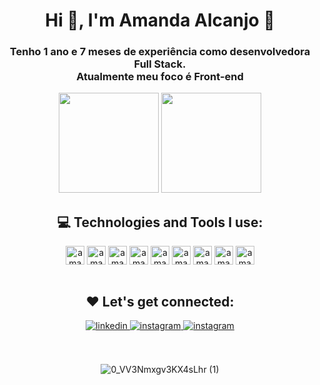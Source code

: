<h1 align="center">Hi 👋, I'm Amanda Alcanjo 👩 </h1>
<h3 align="center">Tenho 1 ano e 7 meses de experiência como desenvolvedora Full Stack.<br>
Atualmente meu foco é Front-end</h3>

<div align="center">

 <img height="160em" src="https://github-readme-stats.vercel.app/api?username=amandalcanjo&show_icons=true&theme=tokyonight"/>
  <img height="160em" src="https://github-readme-stats.vercel.app/api/top-langs/?username=amandalcanjo&layout=compact&theme=tokyonight"/>
</div>

<h2 align="center">💻 Technologies and Tools I use:</h2>

<div align="center">

<img align="center" alt="amanda-html" height="30" widht="40" src="https://cdn.jsdelivr.net/gh/devicons/devicon/icons/html5/html5-original-wordmark.svg"/>
<img align="center" alt="amanda-html" height="30" widht="40" src="https://cdn.jsdelivr.net/gh/devicons/devicon/icons/css3/css3-original-wordmark.svg"/>
<img align="center" alt="amanda-html" height="30" widht="40" src="https://cdn.jsdelivr.net/gh/devicons/devicon/icons/javascript/javascript-original.svg"/>
<img align="center" alt="amanda-html" height="30" widht="40" src="https://cdn.jsdelivr.net/gh/devicons/devicon/icons/typescript/typescript-original.svg"/>
<img align="center" alt="amanda-html" height="30" widht="40" src="https://cdn.jsdelivr.net/gh/devicons/devicon/icons/vuejs/vuejs-original-wordmark.svg"/>
<img align="center" alt="amanda-html" height="30" widht="40" src="https://cdn.jsdelivr.net/gh/devicons/devicon/icons/angularjs/angularjs-original.svg"/>
<img align="center" alt="amanda-html" height="30" widht="40" src="https://cdn.jsdelivr.net/gh/devicons/devicon/icons/react/react-original-wordmark.svg"/>
<img align="center" alt="amanda-html" height="30" widht="40" src="https://cdn.jsdelivr.net/gh/devicons/devicon/icons/nodejs/nodejs-original.svg"/>
<img align="center" alt="amanda-html" height="30" widht="40" src="https://cdn.jsdelivr.net/gh/devicons/devicon/icons/mongodb/mongodb-original-wordmark.svg"/>

<br>
 
 
 <br>
<h2 align="center">❤️ Let's get connected:</h2>
<div align="center">

<a href="https://linkedin.com/in/amanda-alcanjo" target="_blank">
<img src=https://img.shields.io/badge/linkedin-%231E77B5.svg?&style=for-the-badge&logo=linkedin&logoColor=white alt=linkedin style="margin-bottom: 5px;" />
</a>
<a href="https://instagram.com/amandalcanjo" target="_blank">
<img src=https://img.shields.io/badge/Instagram-E4405F?style=for-the-badge&logo=instagram&logoColor=white alt=instagram style="margin-bottom: 5px;" />
</a>  
 <a href="https://alcanjo-portfolio.netlify.app/" target="_blank">
<img src=https://img.shields.io/badge/Portfolio-E44C30?style=for-the-badge&logo=git&logoColor=white alt=instagram style="margin-bottom: 5px;" />
</a> 
</div> 
 
 <br>
 
 
 <br>

![0_VV3Nmxgv3KX4sLhr (1)](https://user-images.githubusercontent.com/81193788/186281654-50fe8b8d-727a-4559-ae2d-a740c1f30e12.gif)
</div>
